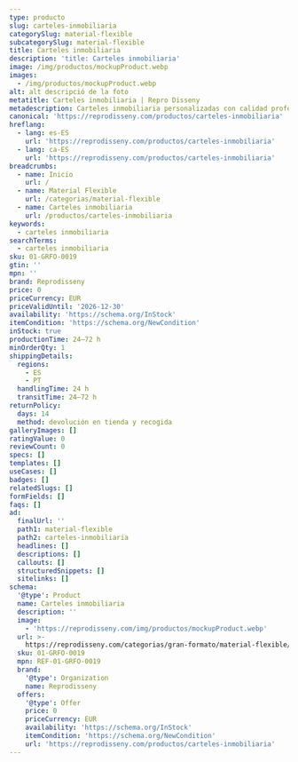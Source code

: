 ```yaml
---
type: producto
slug: carteles-inmobiliaria
categorySlug: material-flexible
subcategorySlug: material-flexible
title: Carteles inmobiliaria
description: 'title: Carteles inmobiliaria'
image: /img/productos/mockupProduct.webp
images:
  - /img/productos/mockupProduct.webp
alt: alt descripció de la foto
metatitle: Carteles inmobiliaria | Repro Disseny
metadescription: Carteles inmobiliaria personalizadas con calidad profesional en Cataluña.
canonical: 'https://reprodisseny.com/productos/carteles-inmobiliaria'
hreflang:
  - lang: es-ES
    url: 'https://reprodisseny.com/productos/carteles-inmobiliaria'
  - lang: ca-ES
    url: 'https://reprodisseny.com/productos/carteles-inmobiliaria'
breadcrumbs:
  - name: Inicio
    url: /
  - name: Material Flexible
    url: /categorias/material-flexible
  - name: Carteles inmobiliaria
    url: /productos/carteles-inmobiliaria
keywords:
  - carteles inmobiliaria
searchTerms:
  - carteles inmobiliaria
sku: 01-GRFO-0019
gtin: ''
mpn: ''
brand: Reprodisseny
price: 0
priceCurrency: EUR
priceValidUntil: '2026-12-30'
availability: 'https://schema.org/InStock'
itemCondition: 'https://schema.org/NewCondition'
inStock: true
productionTime: 24–72 h
minOrderQty: 1
shippingDetails:
  regions:
    - ES
    - PT
  handlingTime: 24 h
  transitTime: 24–72 h
returnPolicy:
  days: 14
  method: devolución en tienda y recogida
galleryImages: []
ratingValue: 0
reviewCount: 0
specs: []
templates: []
useCases: []
badges: []
relatedSlugs: []
formFields: []
faqs: []
ad:
  finalUrl: ''
  path1: material-flexible
  path2: carteles-inmobiliaria
  headlines: []
  descriptions: []
  callouts: []
  structuredSnippets: []
  sitelinks: []
schema:
  '@type': Product
  name: Carteles inmobiliaria
  description: ''
  image:
    - 'https://reprodisseny.com/img/productos/mockupProduct.webp'
  url: >-
    https://reprodisseny.com/categorias/gran-formato/material-flexible/carteles-inmobiliaria
  sku: 01-GRFO-0019
  mpn: REF-01-GRFO-0019
  brand:
    '@type': Organization
    name: Reprodisseny
  offers:
    '@type': Offer
    price: 0
    priceCurrency: EUR
    availability: 'https://schema.org/InStock'
    itemCondition: 'https://schema.org/NewCondition'
    url: 'https://reprodisseny.com/productos/carteles-inmobiliaria'
---
```


